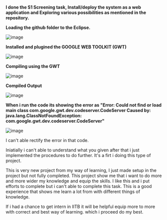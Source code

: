 
**I done the S1 Screening task, Install/deploy the system as a web application and
Exploring  various possibilities as mentioned in the repository.**

**Loading the github folder to the Eclipse.**

![image](https://github.com/kaifshaheemj/circuitjs1/assets/107334941/24456c68-a20b-41bf-abf2-8cf15e0d888b)



**Installed and plugined the GOOGLE WEB TOOLKIT (GWT)**

![image](https://github.com/kaifshaheemj/circuitjs1/assets/107334941/8ce1be20-2818-4e2b-8e2b-583144d3549d)



**Compiling using the GWT**

![image](https://github.com/kaifshaheemj/circuitjs1/assets/107334941/a54a492b-8b0a-432c-9ef3-21d6ccfc658c)



**Compiled Output**

![image](https://github.com/kaifshaheemj/circuitjs1/assets/107334941/73a52481-89a5-4ec8-80ea-1f4ac99d4c36)



**When i run the code its showing the error as "Error: Could not find or load main class com.google.gwt.dev.codeserver.CodeServer
Caused by: java.lang.ClassNotFoundException: com.google.gwt.dev.codeserver.CodeServer"**

![image](https://github.com/kaifshaheemj/circuitjs1/assets/107334941/8ae3455f-34b2-47ad-86b2-cdd3595ed642)


I can't able rectify the error in that code.

Iniatially i can't able to understand what you given after that i just implemented the procedures to do further.
It's a firt i doing this type of project.

This is very new project from my way of learning, I just made setup in the project but not fully completed.
This project show me that i want to do more and more wider my knowledge and equip the skills.
I like this and i put efforts to complete but i can't able to complete this task.
This is a good experience that shows me learn a lot from with different things of knowledge.

If i had a chance to get intern in IITB it will be helpful equip more to more with correct and best way of learning.
which i proceed do my best. 
